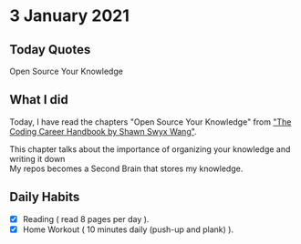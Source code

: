 # 3 January 2021

## Today Quotes

Open Source Your Knowledge </br>

## What I did

Today, I have read the chapters "Open Source Your Knowledge" from ["The Coding Career Handbook by Shawn Swyx Wang"](https://www.learninpublic.org/). </br>

This chapter talks about the importance of organizing your knowledge and writing it down </br>
My repos becomes a Second Brain that stores my knowledge. </br>

## Daily Habits

- [x] Reading ( read 8 pages per day ).
- [x] Home Workout ( 10 minutes daily (push-up and plank) ).
